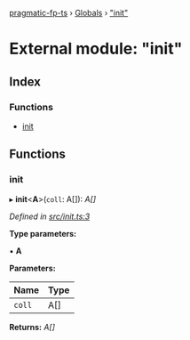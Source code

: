 [pragmatic-fp-ts](../README.md) › [Globals](../globals.md) › ["init"](_init_.md)

# External module: "init"

## Index

### Functions

* [init](_init_.md#init)

## Functions

###  init

▸ **init**<**A**>(`coll`: A[]): *A[]*

*Defined in [src/init.ts:3](https://github.com/hermann-p/pragmatic-fp-ts/blob/79e5127/src/init.ts#L3)*

**Type parameters:**

▪ **A**

**Parameters:**

Name | Type |
------ | ------ |
`coll` | A[] |

**Returns:** *A[]*
